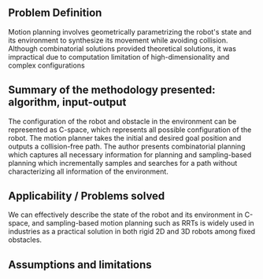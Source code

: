 ## Problem Definition
Motion planning involves geometrically parametrizing the robot's state and its environment to synthesize its movement while avoiding collision. Although combinatorial solutions provided theoretical solutions, it was impractical due to computation limitation of high-dimensionality and complex configurations

## Summary of the methodology presented: algorithm, input-output
The configuration of the robot and obstacle in the environment can be represented as C-space, which represents all possible configuration of the robot. The motion planner takes the initial and desired goal position and outputs a collision-free path. The author presents combinatorial planning which captures all necessary information for planning and sampling-based planning which incrementally samples and searches for a path without characterizing all information of the environment.
## Applicability / Problems solved
We can effectively describe the state of the robot and its environment in C-space, and sampling-based motion planning such as RRTs is widely used in industries as a practical solution in both rigid 2D and 3D robots among fixed obstacles.

## Assumptions and limitations
